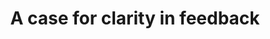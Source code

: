 ---
title: "A case for clarity in feedback"
origin: svn
category: thinks
permalink: http://37signals.com/svn/posts/3297-a-case-for-clarity-in-feedback
---